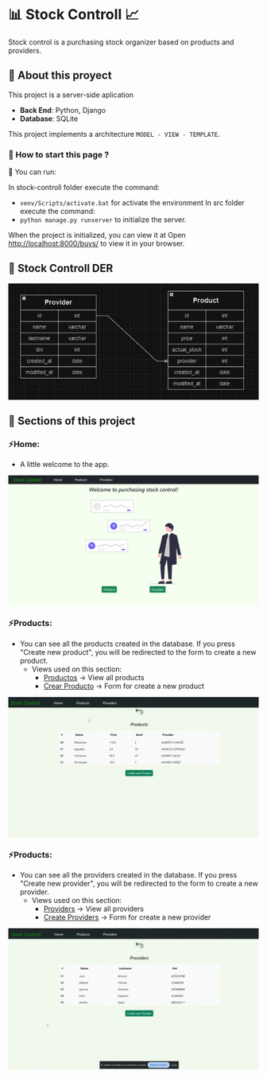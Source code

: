 # 📊 Stock Controll 📈
Stock control is a purchasing stock organizer based on products and providers.

## 📌 About this proyect

This project is a server-side aplication
- __Back End__: Python, Django
- __Database__: SQLite

This project implements a architecture `MODEL - VIEW - TEMPLATE`.

### 📌 How to start this page ?

📍 You can run:

In stock-controll folder execute the command:
  - `venv/Scripts/activate.bat` for activate the environment
In src folder execute the command:
  - `python manage.py runserver` to initialize the server.

When the project is initialized, you can view it at
Open [http://localhost:8000/buys/](http://localhost:8000/buys/) to view it in your browser.

## 📌 Stock Controll DER
<div align="center"> 
    <img align="center" src='./src/static/img/DER.jpeg' />
</div>

## 📌 Sections of this project

### ⚡️Home:
- A little welcome to the app.
<div align="center"> 
    <img align="center" src='./src/static/views/home.jpeg' />
</div>

### ⚡️Products:
- You can see all the products created in the database. If you press "Create new product", you will be redirected to the form to create a new product.
  - Views used on this section: 
    - [Productos](/products) -> View all products 
    - [Crear Producto](/products/new) -> Form for create a new product

<div align="center"> 
    <img align="center" src='./src/static/views/products.gif' />
</div>

### ⚡️Products:
- You can see all the providers created in the database. If you press "Create new provider", you will be redirected to the form to create a new provider.
  - Views used on this section: 
    - [Providers](/providers) -> View all providers 
    - [Create Providers](/providers/new) -> Form for create a new provider

<div align="center"> 
    <img align="center" src='./src/static/views/providers.gif' />
</div>
